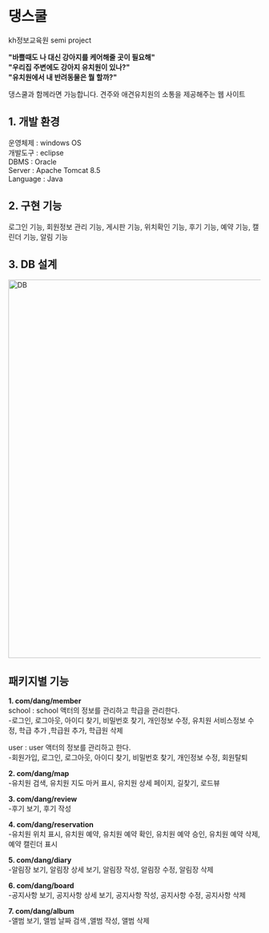 # 댕스쿨   
kh정보교육원 semi project

**"바쁠때도 나 대신 강아지를 케어해줄 곳이 필요해"**   
**"우리집 주변에도 강아지 유치원이 있나?"**   
**"유치원에서 내 반려동물은 뭘 할까?"**   

댕스쿨과 함께라면 가능합니다. 견주와 애견유치원의 소통을 제공해주는 웹 사이트


## 1. 개발 환경
운영체제 : windows OS   
개발도구 :  eclipse   
DBMS : Oracle   
Server : Apache Tomcat 8.5   
Language : Java   

## 2. 구현 기능
로그인 기능, 회원정보 관리 기능, 게시판 기능, 위치확인 기능, 후기 기능, 예약 기능, 캘린더 기능, 알림 기능


## 3. DB 설계
<img width="756" alt="DB" src="https://user-images.githubusercontent.com/74293481/116719017-8b1e8380-aa15-11eb-9f87-226b6a946c80.png">



## **패키지별 기능**
**1. com/dang/member**   
school : school 액터의 정보를 관리하고 학급을 관리한다.   
-로그인, 로그아웃, 아이디 찾기, 비밀번호 찾기, 개인정보 수정, 유치원 서비스정보 수정, 학급 추가 ,학급원 추가, 학급원 삭제  

user : user 액터의 정보를 관리하고 한다.      
-회원가입, 로그인, 로그아웃, 아이디 찾기, 비밀번호 찾기, 개인정보 수정, 회원탈퇴        

**2. com/dang/map**   
-유치원 검색, 유치원 지도 마커 표시, 유치원 상세 페이지, 길찾기, 로드뷰

**3. com/dang/review**    
-후기 보기, 후기 작성

**4. com/dang/reservation**     
-유치원 위치 표시, 유치원 예약, 유치원 예약 확인, 유치원 예약 승인, 유치원 예약 삭제, 예약 캘린더 표시
  
**5. com/dang/diary**    
-알림장 보기, 알림장 상세 보기, 알림장 작성, 알림장 수정, 알림장 삭제 
  
**6. com/dang/board**    
-공지사항 보기, 공지사항 상세 보기, 공지사항 작성, 공지사항 수정, 공지사항 삭제 

**7. com/dang/album**   
-앨범 보기, 앨범 날짜 검색 ,앨범 작성, 앨범 삭제







